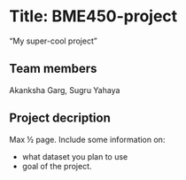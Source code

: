 # Title: BME450-project
“My super-cool project”
## Team members
Akanksha Garg, Sugru Yahaya
## Project decription
Max ½ page. Include some information on:
- what dataset you plan to use
- goal of the project. 
